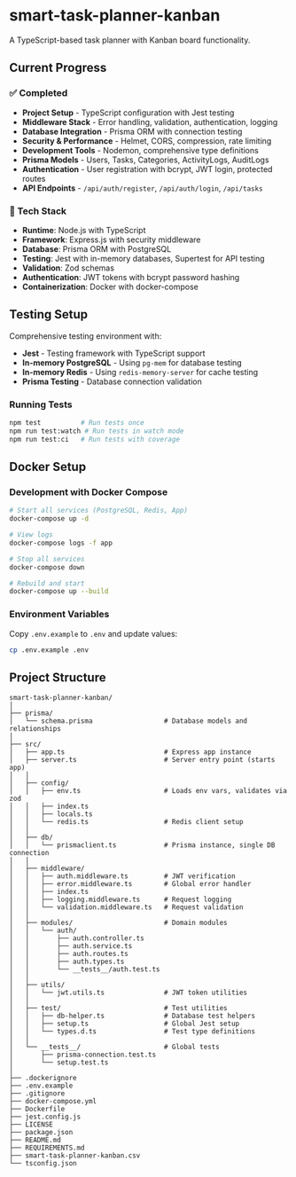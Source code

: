 # smart-task-planner-kanban

A TypeScript-based task planner with Kanban board functionality.

## Current Progress

### ✅ Completed

- **Project Setup** - TypeScript configuration with Jest testing
- **Middleware Stack** - Error handling, validation, authentication, logging
- **Database Integration** - Prisma ORM with connection testing
- **Security & Performance** - Helmet, CORS, compression, rate limiting
- **Development Tools** - Nodemon, comprehensive type definitions
- **Prisma Models** - Users, Tasks, Categories, ActivityLogs, AuditLogs
- **Authentication** - User registration with bcrypt, JWT login, protected routes
- **API Endpoints** - `/api/auth/register`, `/api/auth/login`, `/api/tasks`

### 🔧 Tech Stack

- **Runtime**: Node.js with TypeScript
- **Framework**: Express.js with security middleware
- **Database**: Prisma ORM with PostgreSQL
- **Testing**: Jest with in-memory databases, Supertest for API testing
- **Validation**: Zod schemas
- **Authentication**: JWT tokens with bcrypt password hashing
- **Containerization**: Docker with docker-compose

## Testing Setup

Comprehensive testing environment with:

- **Jest** - Testing framework with TypeScript support
- **In-memory PostgreSQL** - Using `pg-mem` for database testing
- **In-memory Redis** - Using `redis-memory-server` for cache testing
- **Prisma Testing** - Database connection validation

### Running Tests

```bash
npm test          # Run tests once
npm run test:watch # Run tests in watch mode
npm run test:ci   # Run tests with coverage
```

## Docker Setup

### Development with Docker Compose

```bash
# Start all services (PostgreSQL, Redis, App)
docker-compose up -d

# View logs
docker-compose logs -f app

# Stop all services
docker-compose down

# Rebuild and start
docker-compose up --build
```

### Environment Variables

Copy `.env.example` to `.env` and update values:

```bash
cp .env.example .env
```

## Project Structure

```
smart-task-planner-kanban/
│
├── prisma/
│   └── schema.prisma                  # Database models and relationships
│
├── src/
│   ├── app.ts                         # Express app instance
│   ├── server.ts                      # Server entry point (starts app)
│   │
│   ├── config/
│   │   ├── env.ts                     # Loads env vars, validates via zod
│   │   ├── index.ts
│   │   ├── locals.ts
│   │   └── redis.ts                   # Redis client setup
│   │
│   ├── db/
│   │   └── prismaclient.ts            # Prisma instance, single DB connection
│   │
│   ├── middleware/
│   │   ├── auth.middleware.ts         # JWT verification
│   │   ├── error.middleware.ts        # Global error handler
│   │   ├── index.ts
│   │   ├── logging.middleware.ts      # Request logging
│   │   └── validation.middleware.ts   # Request validation
│   │
│   ├── modules/                       # Domain modules
│   │   └── auth/
│   │       ├── auth.controller.ts
│   │       ├── auth.service.ts
│   │       ├── auth.routes.ts
│   │       ├── auth.types.ts
│   │       └── __tests__/auth.test.ts
│   │
│   ├── utils/
│   │   └── jwt.utils.ts               # JWT token utilities
│   │
│   ├── test/                          # Test utilities
│   │   ├── db-helper.ts               # Database test helpers
│   │   ├── setup.ts                   # Global Jest setup
│   │   └── types.d.ts                 # Test type definitions
│   │
│   └── __tests__/                     # Global tests
│       ├── prisma-connection.test.ts
│       └── setup.test.ts
│
├── .dockerignore
├── .env.example
├── .gitignore
├── docker-compose.yml
├── Dockerfile
├── jest.config.js
├── LICENSE
├── package.json
├── README.md
├── REQUIREMENTS.md
├── smart-task-planner-kanban.csv
└── tsconfig.json
```